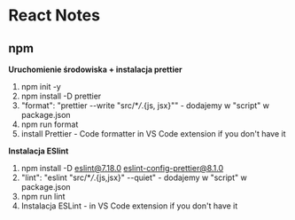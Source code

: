 # React Notes

## npm

**Uruchomienie środowiska + instalacja prettier**

1. npm init -y
2. npm install -D prettier
3. "format": "prettier --write \"src/\*_/_.{js, jsx}\"" - dodajemy w "script" w package.json
4. npm run format
5. install Prettier - Code formatter in VS Code extension if you don't have it

**Instalacja ESlint**

1. npm install -D eslint@7.18.0 eslint-config-prettier@8.1.0
2. "lint": "eslint \"src/\*_/_.{js,jsx}\" --quiet" - dodajemy w "script" w package.json
3. npm run lint
4. Instalacja ESLint - in VS Code extension if you don't have it

